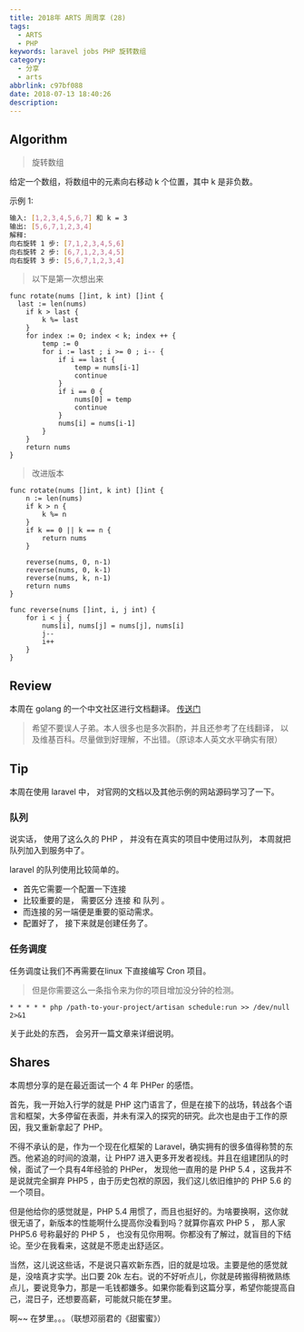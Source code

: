 ```yaml
---
title: 2018年 ARTS 周周享 (28)
tags:
  - ARTS
  - PHP
keywords: laravel jobs PHP 旋转数组
category:
  - 分享
  - arts
abbrlink: c97bf088
date: 2018-07-13 18:40:26
description:
---
```



## Algorithm

> 旋转数组

给定一个数组，将数组中的元素向右移动 k 个位置，其中 k 是非负数。

示例 1:

```bash
输入: [1,2,3,4,5,6,7] 和 k = 3
输出: [5,6,7,1,2,3,4]
解释:
向右旋转 1 步: [7,1,2,3,4,5,6]
向右旋转 2 步: [6,7,1,2,3,4,5]
向右旋转 3 步: [5,6,7,1,2,3,4]
```

> 以下是第一次想出来

<!--more-->

```golang
func rotate(nums []int, k int) []int {
  last := len(nums)
  	if k > last {
		k %= last
	}
	for index := 0; index < k; index ++ {
		temp := 0
		for i := last ; i >= 0 ; i-- {
			if i == last {
				temp = nums[i-1]
				continue
			}
			if i == 0 {
				nums[0] = temp
				continue
			}
			nums[i] = nums[i-1]
		}
	}
	return nums
}
```

> 改进版本

```golang
func rotate(nums []int, k int) []int {
	n := len(nums)
	if k > n {
		k %= n
	}
	if k == 0 || k == n {
		return nums
	}

	reverse(nums, 0, n-1)
	reverse(nums, 0, k-1)
	reverse(nums, k, n-1)
	return nums
}

func reverse(nums []int, i, j int) {
	for i < j {
		nums[i], nums[j] = nums[j], nums[i]
		j--
		i++
	}
}
```

## Review

本周在 golang 的一个中文社区进行文档翻译。 [传送门](https://golangcaff.com/docs/the-little-go-book)

> 希望不要误人子弟。本人很多也是多次斟酌，并且还参考了在线翻译， 以及维基百科。尽量做到好理解，不出错。（原谅本人英文水平确实有限）

## Tip

本周在使用 laravel 中， 对官网的文档以及其他示例的网站源码学习了一下。

### 队列

说实话， 使用了这么久的 PHP ， 并没有在真实的项目中使用过队列， 本周就把队列加入到服务中了。

laravel 的队列使用比较简单的。
- 首先它需要一个配置一下连接
- 比较重要的是， 需要区分 连接 和 队列 。
- 而连接的另一端便是重要的驱动需求。
- 配置好了， 接下来就是创建任务了。

### 任务调度

任务调度让我们不再需要在linux 下直接编写 Cron 项目。

> 但是你需要这么一条指令来为你的项目增加没分钟的检测。

`* * * * * php /path-to-your-project/artisan schedule:run >> /dev/null 2>&1`

关于此处的东西， 会另开一篇文章来详细说明。


## Shares

本周想分享的是在最近面试一个 4 年 PHPer 的感悟。

首先，我一开始入行学的就是 PHP 这门语言了，但是在接下的战场，转战各个语言和框架，大多停留在表面，并未有深入的探究的研究。此次也是由于工作的原因，我又重新拿起了 PHP。

不得不承认的是，作为一个现在化框架的 Laravel，确实拥有的很多值得称赞的东西。他紧追的时间的浪潮，让 PHP7 进入更多开发者视线。并且在组建团队的时候，面试了一个具有4年经验的 PHPer， 发现他一直用的是 PHP 5.4 ，这我并不是说就完全摒弃 PHP5 ，由于历史包袱的原因，我们这儿依旧维护的 PHP 5.6 的一个项目。

但是他给你的感觉就是，PHP 5.4 用惯了，而且也挺好的。为啥要换啊，这你就很无语了，新版本的性能啊什么提高你没看到吗？就算你喜欢 PHP 5 ， 那人家 PHP5.6 号称最好的 PHP 5 ， 也没有见你用啊。你都没有了解过，就盲目的下结论。至少在我看来，这就是不愿走出舒适区。

当然，这儿说这些话，不是说只喜欢新东西，旧的就是垃圾。主要是他的感觉就是，没啥真才实学。出口要 20k 左右。说的不好听点儿，你就是砖搬得稍微熟练点儿，要说竞争力，那是一毛钱都嫌多。如果你能看到这篇分享，希望你能提高自己，混日子，还想要高薪，可能就只能在梦里。

啊~~ 在梦里。。。（联想邓丽君的《甜蜜蜜》）

